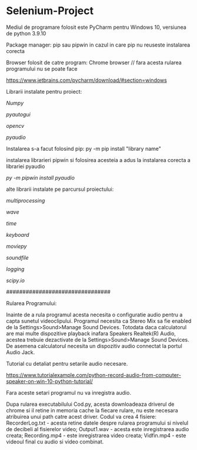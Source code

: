 # Selenium-Project

Mediul de programare folosit este PyCharm pentru Windows 10, versiunea de python 3.9.10

Package manager: pip sau pipwin in cazul in care pip nu reuseste instalarea corecta

Browser folosit de catre program: Chrome browser // fara acesta rularea programului nu se poate face

https://www.jetbrains.com/pycharm/download/#section=windows

Librarii instalate pentru proiect:

*Numpy* 

*pyautogui*

*opencv*

*pyaudio*

Instalarea s-a facut folosind pip: py -m pip install "library name"

instalarea librarieri pipwin si folosirea acesteia a adus la instalarea corecta a librariei pyaudio

*py -m pipwin install pyaudio*

alte librarii instalate pe parcursul proiectului:

*multiprocessing*

*wave*

*time*

*keyboard*

*moviepy*

*soundfile*

*logging*

*scipy.io*

################################

Rularea Programului:

Inainte de a rula programul acesta necesita o configuratie audio pentru a capta sunetul videoclipului. Programul necesita ca Stereo Mix sa fie enabled de la
Settings>Sound>Manage Sound Devices. Totodata daca calculatorul are mai multe dispozitive playback inafara Speakers Realtek(R) Audio, acestea trebuie dezactivate de
la Settings>Sound>Manage Sound Devices. De asemena calculatorul necesita un dispozitiv audio connectat la portul Audio Jack.

Tutorial cu detaliat pentru setarile audio necesare.

https://www.tutorialexample.com/python-record-audio-from-computer-speaker-on-win-10-python-tutorial/

Fara aceste setari programul nu va inregistra audio.

Dupa rularea executabilului Cod.py, acesta downloadeaza driverul de chrome si il retine in memoria cache la fiecare rulare, nu este necesara atribuirea unui 
path catre acest driver. Codul va crea 4 fisiere: 
RecorderLog.txt - acesta retine datele despre rularea programului si nivelul de decibeli al fisierelor video; 
Output1.wav - acesta este inregistrarea audio creata; 
Recording.mp4 - este inregistrarea video creata; 
Vidfin.mp4 - este videoul final cu audio si video combinat.
